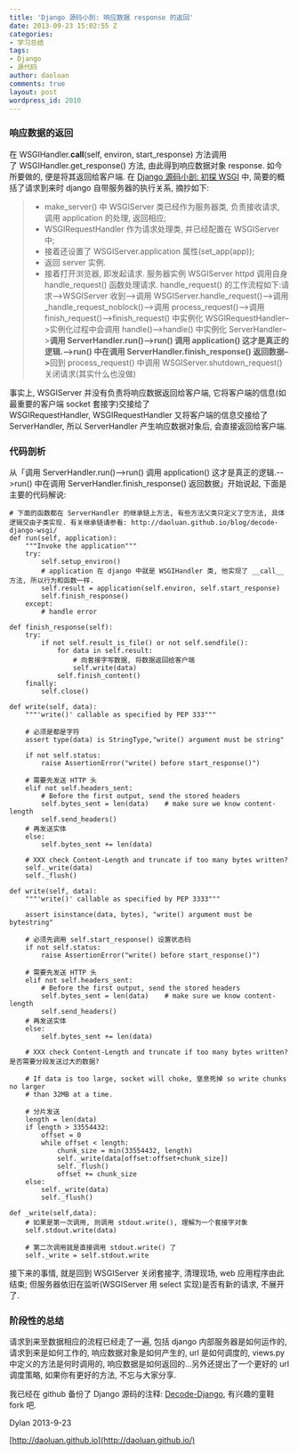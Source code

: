 ```yaml
---
title: 'Django 源码小剖: 响应数据 response 的返回'
date: 2013-09-23 15:02:55 Z
categories:
- 学习总结
tags:
- Django
- 源代码
author: daoluan
comments: true
layout: post
wordpress_id: 2010
---
```


### 响应数据的返回


在 WSGIHandler.__call__(self, environ, start_response) 方法调用了 WSGIHandler.get_response() 方法, 由此得到响应数据对象 response. 如今所要做的, 便是将其返回给客户端. 在 [Django 源码小剖: 初探 WSGI](http://daoluan.github.io/blog/decode-django-wsgi/) 中, 简要的概括了请求到来时 django 自带服务器的执行关系, 摘抄如下:


<blockquote>
<ul>
<li>make_server() 中 WSGIServer 类已经作为服务器类, 负责接收请求, 调用 application 的处理, 返回相应;</li>
<li>WSGIRequestHandler 作为请求处理类, 并已经配置在 WSGIServer 中;</li>
<li>接着还设置了 WSGIServer.application 属性(set_app(app));</li>
<li>返回 server 实例.</li>
<li>接着打开浏览器, 即发起请求. 服务器实例 WSGIServer httpd 调用自身 handle_request() 函数处理请求. handle_request() 的工作流程如下:请求–&gt;WSGIServer 收到–&gt;调用 WSGIServer.handle_request()–&gt;调用 _handle_request_noblock()–&gt;调用 process_request()–&gt;调用 finish_request()–&gt;finish_request() 中实例化 WSGIRequestHandler–&gt;实例化过程中会调用 handle()–&gt;handle() 中实例化 ServerHandler–&gt;<strong>调用 ServerHandler.run()–&gt;run() 调用 application() 这才是真正的逻辑.–&gt;run() 中在调用 ServerHandler.finish_response() 返回数据–&gt;</strong>回到 process_request() 中调用 WSGIServer.shutdown_request() 关闭请求(其实什么也没做)</li>
</ul>
</blockquote>


事实上, WSGIServer 并没有负责将响应数据返回给客户端, 它将客户端的信息(如最重要的客户端 socket 套接字)交接给了 WSGIRequestHandler, WSGIRequestHandler 又将客户端的信息交接给了 ServerHandler, 所以 ServerHandler 产生响应数据对象后, 会直接返回给客户端.


### 代码剖析


从「调用 ServerHandler.run()-->run() 调用 application() 这才是真正的逻辑.-->run() 中在调用 ServerHandler.finish_response() 返回数据」开始说起, 下面是主要的代码解说:


    # 下面的函数都在 ServerHandler 的继承链上方法, 有些方法父类只定义了空方法, 具体逻辑交由子类实现. 有关继承链请参看: http://daoluan.github.io/blog/decode-django-wsgi/
    def run(self, application):
        """Invoke the application"""
        try:
            self.setup_environ()
            # application 在 django 中就是 WSGIHandler 类, 他实现了 __call__ 方法, 所以行为和函数一样.
            self.result = application(self.environ, self.start_response)
            self.finish_response()
        except:
            # handle error

    def finish_response(self):
        try:
            if not self.result_is_file() or not self.sendfile():
                for data in self.result:
                    # 向套接字写数据, 将数据返回给客户端
                    self.write(data)
                self.finish_content()
        finally:
            self.close()

    def write(self, data):
        """'write()' callable as specified by PEP 333"""

        # 必须是都是字符
        assert type(data) is StringType,"write() argument must be string"

        if not self.status:
            raise AssertionError("write() before start_response()")

        # 需要先发送 HTTP 头
        elif not self.headers_sent:
            # Before the first output, send the stored headers
            self.bytes_sent = len(data)    # make sure we know content-length
            self.send_headers()
        # 再发送实体
        else:
            self.bytes_sent += len(data)

        # XXX check Content-Length and truncate if too many bytes written?
        self._write(data)
        self._flush()

    def write(self, data):
        """'write()' callable as specified by PEP 3333"""

        assert isinstance(data, bytes), "write() argument must be bytestring"

        # 必须先调用 self.start_response() 设置状态码
        if not self.status:
            raise AssertionError("write() before start_response()")

        # 需要先发送 HTTP 头
        elif not self.headers_sent:
            # Before the first output, send the stored headers
            self.bytes_sent = len(data)    # make sure we know content-length
            self.send_headers()
        # 再发送实体
        else:
            self.bytes_sent += len(data)

        # XXX check Content-Length and truncate if too many bytes written? 是否需要分段发送过大的数据?

        # If data is too large, socket will choke, 窒息死掉 so write chunks no larger
        # than 32MB at a time.

        # 分片发送
        length = len(data)
        if length > 33554432:
            offset = 0
            while offset < length:
                chunk_size = min(33554432, length)
                self._write(data[offset:offset+chunk_size])
                self._flush()
                offset += chunk_size
        else:
            self._write(data)
            self._flush()

    def _write(self,data):
        # 如果是第一次调用, 则调用 stdout.write(), 理解为一个套接字对象
        self.stdout.write(data)

        # 第二次调用就是直接调用 stdout.write() 了
        self._write = self.stdout.write


接下来的事情, 就是回到 WSGIServer 关闭套接字, 清理现场, web 应用程序由此结束; 但服务器依旧在监听(WSGIServer 用 select 实现)是否有新的请求, 不展开了.


### 阶段性的总结


请求到来至数据相应的流程已经走了一遍, 包括 django 内部服务器是如何运作的, 请求到来是如何工作的, 响应数据对象是如何产生的, url 是如何调度的, views.py 中定义的方法是何时调用的, 响应数据是如何返回的...另外还提出了一个更好的 url 调度策略, 如果你有更好的方法, 不忘与大家分享.

我已经在 github 备份了 Django 源码的注释: [Decode-Django](https://github.com/daoluan/Decode-Django), 有兴趣的童鞋 fork 吧.

Dylan 2013-9-23

[http://daoluan.github.io](http://daoluan.github.io/)
